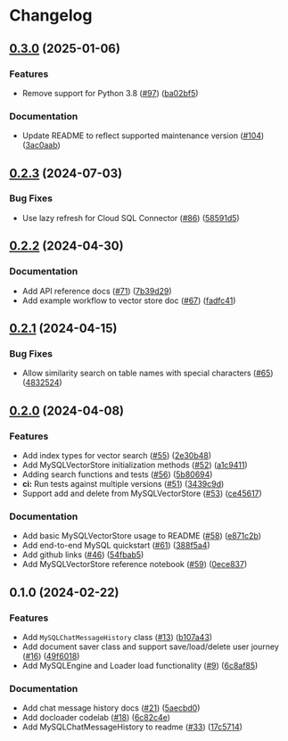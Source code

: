 # Changelog

## [0.3.0](https://github.com/googleapis/langchain-google-cloud-sql-mysql-python/compare/v0.2.3...v0.3.0) (2025-01-06)


### Features

* Remove support for Python 3.8 ([#97](https://github.com/googleapis/langchain-google-cloud-sql-mysql-python/issues/97)) ([ba02bf5](https://github.com/googleapis/langchain-google-cloud-sql-mysql-python/commit/ba02bf528830dafb599afae43bd1bf3b2ac7c493))


### Documentation

* Update README to reflect supported maintenance version ([#104](https://github.com/googleapis/langchain-google-cloud-sql-mysql-python/issues/104)) ([3ac0aab](https://github.com/googleapis/langchain-google-cloud-sql-mysql-python/commit/3ac0aabe6b242b6131f1fe0eb3c368ffbcc04a97))

## [0.2.3](https://github.com/googleapis/langchain-google-cloud-sql-mysql-python/compare/v0.2.2...v0.2.3) (2024-07-03)


### Bug Fixes

* Use lazy refresh for Cloud SQL Connector ([#86](https://github.com/googleapis/langchain-google-cloud-sql-mysql-python/issues/86)) ([58591d5](https://github.com/googleapis/langchain-google-cloud-sql-mysql-python/commit/58591d564255217f00582eabd12a1183b089f5e3))

## [0.2.2](https://github.com/googleapis/langchain-google-cloud-sql-mysql-python/compare/v0.2.1...v0.2.2) (2024-04-30)


### Documentation

* Add API reference docs ([#71](https://github.com/googleapis/langchain-google-cloud-sql-mysql-python/issues/71)) ([7b39d29](https://github.com/googleapis/langchain-google-cloud-sql-mysql-python/commit/7b39d29f0e20e47f15d2167af73fce71f4fb9e18))
* Add example workflow to vector store doc ([#67](https://github.com/googleapis/langchain-google-cloud-sql-mysql-python/issues/67)) ([fadfc41](https://github.com/googleapis/langchain-google-cloud-sql-mysql-python/commit/fadfc41d0f3c907262f2c3936205cf68204c3909))

## [0.2.1](https://github.com/googleapis/langchain-google-cloud-sql-mysql-python/compare/v0.2.0...v0.2.1) (2024-04-15)


### Bug Fixes

* Allow similarity search on table names with special characters ([#65](https://github.com/googleapis/langchain-google-cloud-sql-mysql-python/issues/65)) ([4832524](https://github.com/googleapis/langchain-google-cloud-sql-mysql-python/commit/4832524b4b5ab9eddeb2a1bdc919608f59945652))

## [0.2.0](https://github.com/googleapis/langchain-google-cloud-sql-mysql-python/compare/v0.1.0...v0.2.0) (2024-04-08)


### Features

* Add index types for vector search ([#55](https://github.com/googleapis/langchain-google-cloud-sql-mysql-python/issues/55)) ([2e30b48](https://github.com/googleapis/langchain-google-cloud-sql-mysql-python/commit/2e30b48ad2d1fb11f5f8964808ed5143d9231084))
* Add MySQLVectorStore initialization methods ([#52](https://github.com/googleapis/langchain-google-cloud-sql-mysql-python/issues/52)) ([a1c9411](https://github.com/googleapis/langchain-google-cloud-sql-mysql-python/commit/a1c941149e1f1b33991b997e5236c4a7971058fd))
* Adding search functions and tests ([#56](https://github.com/googleapis/langchain-google-cloud-sql-mysql-python/issues/56)) ([5b80694](https://github.com/googleapis/langchain-google-cloud-sql-mysql-python/commit/5b806947e5c827ebca553a68ff74a14c7d22a6a5))
* **ci:** Run tests against multiple versions ([#51](https://github.com/googleapis/langchain-google-cloud-sql-mysql-python/issues/51)) ([3439c9d](https://github.com/googleapis/langchain-google-cloud-sql-mysql-python/commit/3439c9d6a277a95da835f1c59d4727855a187dee))
* Support add and delete from MySQLVectorStore ([#53](https://github.com/googleapis/langchain-google-cloud-sql-mysql-python/issues/53)) ([ce45617](https://github.com/googleapis/langchain-google-cloud-sql-mysql-python/commit/ce45617ae6c9f1b6e539c31e4bcdd47aa7daf964))


### Documentation

* Add basic MySQLVectorStore usage to README ([#58](https://github.com/googleapis/langchain-google-cloud-sql-mysql-python/issues/58)) ([e871c2b](https://github.com/googleapis/langchain-google-cloud-sql-mysql-python/commit/e871c2b503fb0d056d7e374394db36e44dcda4c2))
* Add end-to-end MySQL quickstart ([#61](https://github.com/googleapis/langchain-google-cloud-sql-mysql-python/issues/61)) ([388f5a4](https://github.com/googleapis/langchain-google-cloud-sql-mysql-python/commit/388f5a4e6b76d23c1e683029c5ea034cfe84bbf7))
* Add github links ([#46](https://github.com/googleapis/langchain-google-cloud-sql-mysql-python/issues/46)) ([54fbab5](https://github.com/googleapis/langchain-google-cloud-sql-mysql-python/commit/54fbab5fd41e7b49a2d5da800afad5d3fb66b40c))
* Add MySQLVectorStore reference notebook ([#59](https://github.com/googleapis/langchain-google-cloud-sql-mysql-python/issues/59)) ([0ece837](https://github.com/googleapis/langchain-google-cloud-sql-mysql-python/commit/0ece837e98ff60512d26b5c7c8fb4803e056ad3c))

## 0.1.0 (2024-02-22)


### Features

* Add `MySQLChatMessageHistory` class ([#13](https://github.com/googleapis/langchain-google-cloud-sql-mysql-python/issues/13)) ([b107a43](https://github.com/googleapis/langchain-google-cloud-sql-mysql-python/commit/b107a430f0f257d2e91d3c47933b395c63ce7d6b))
* Add document saver class and support save/load/delete user journey ([#16](https://github.com/googleapis/langchain-google-cloud-sql-mysql-python/issues/16)) ([49f6018](https://github.com/googleapis/langchain-google-cloud-sql-mysql-python/commit/49f6018f92a140340fae9139f22e7c6244c22fac))
* Add MySQLEngine and Loader load functionality ([#9](https://github.com/googleapis/langchain-google-cloud-sql-mysql-python/issues/9)) ([6c8af85](https://github.com/googleapis/langchain-google-cloud-sql-mysql-python/commit/6c8af85a2676ca06e41edfdd67cc497eca9b7107))


### Documentation

* Add chat message history docs ([#21](https://github.com/googleapis/langchain-google-cloud-sql-mysql-python/issues/21)) ([5aecbd0](https://github.com/googleapis/langchain-google-cloud-sql-mysql-python/commit/5aecbd0af8707f0669048e3a1ac1f388a1290bc7))
* Add docloader codelab ([#18](https://github.com/googleapis/langchain-google-cloud-sql-mysql-python/issues/18)) ([6c82c4e](https://github.com/googleapis/langchain-google-cloud-sql-mysql-python/commit/6c82c4e02ba4a4d344848c8d45b1bc19d7c19080))
* Add MySQLChatMessageHistory to readme ([#33](https://github.com/googleapis/langchain-google-cloud-sql-mysql-python/issues/33)) ([17c5714](https://github.com/googleapis/langchain-google-cloud-sql-mysql-python/commit/17c571433cea7f740ae249d4ceb7c35b308fb112))
